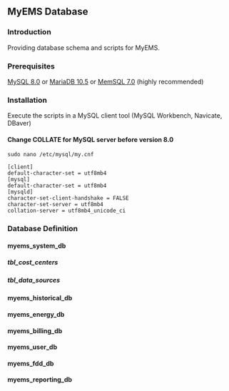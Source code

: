 ## MyEMS Database

### Introduction

Providing database schema and scripts for MyEMS.


### Prerequisites
 [MySQL 8.0](https://www.mysql.com/)
 or [MariaDB 10.5](https://mariadb.org/)
 or [MemSQL 7.0](https://www.memsql.com/) (highly recommended)


### Installation

Execute  the scripts in a MySQL client tool (MySQL Workbench, Navicate, DBaver)

#### Change COLLATE for MySQL server before version 8.0
```
sudo nano /etc/mysql/my.cnf
```
```
[client]
default-character-set = utf8mb4
[mysql]
default-character-set = utf8mb4
[mysqld]
character-set-client-handshake = FALSE
character-set-server = utf8mb4
collation-server = utf8mb4_unicode_ci
```

### Database Definition

#### myems_system_db

##### tbl_cost_centers

##### tbl_data_sources

#### myems_historical_db

#### myems_energy_db

#### myems_billing_db

#### myems_user_db

#### myems_fdd_db

#### myems_reporting_db
